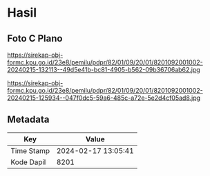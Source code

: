 # Hasil

## Foto C Plano

https://sirekap-obj-formc.kpu.go.id/23e8/pemilu/pdpr/82/01/09/20/01/8201092001002-20240215-132113--49d5e41b-bc81-4905-b562-09b36706ab62.jpg

https://sirekap-obj-formc.kpu.go.id/23e8/pemilu/pdpr/82/01/09/20/01/8201092001002-20240215-125934--047f0dc5-59a6-485c-a72e-5e2d4cf05ad8.jpg


## Metadata

| Key        | Value               |
| ---------- | ------------------- |
| Time Stamp | 2024-02-17 13:05:41 |
| Kode Dapil | 8201                |



